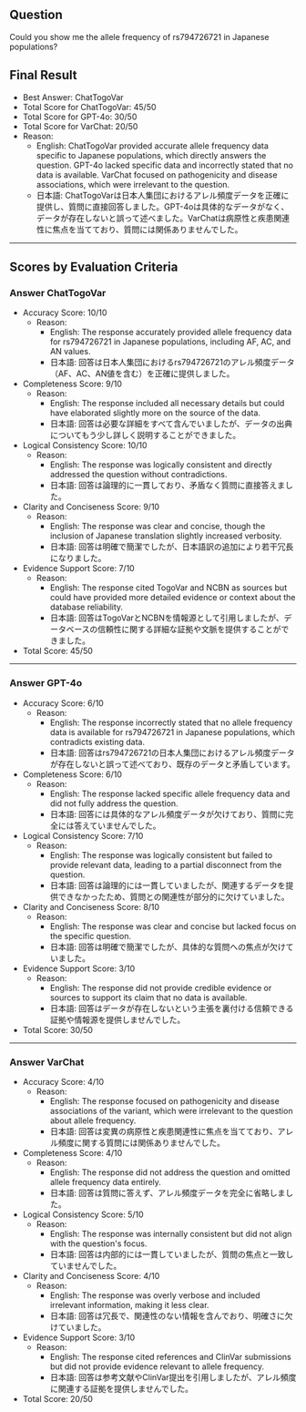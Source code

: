 ## Question

Could you show me the allele frequency of rs794726721 in Japanese populations?

## Final Result

- Best Answer: ChatTogoVar
- Total Score for ChatTogoVar: 45/50
- Total Score for GPT-4o: 30/50
- Total Score for VarChat: 20/50
- Reason:
  - English: ChatTogoVar provided accurate allele frequency data specific to Japanese populations, which directly answers the question. GPT-4o lacked specific data and incorrectly stated that no data is available. VarChat focused on pathogenicity and disease associations, which were irrelevant to the question.
  - 日本語: ChatTogoVarは日本人集団におけるアレル頻度データを正確に提供し、質問に直接回答しました。GPT-4oは具体的なデータがなく、データが存在しないと誤って述べました。VarChatは病原性と疾患関連性に焦点を当てており、質問には関係ありませんでした。

---

## Scores by Evaluation Criteria

### Answer ChatTogoVar
- Accuracy Score: 10/10
  - Reason: 
    - English: The response accurately provided allele frequency data for rs794726721 in Japanese populations, including AF, AC, and AN values.
    - 日本語: 回答は日本人集団におけるrs794726721のアレル頻度データ（AF、AC、AN値を含む）を正確に提供しました。
- Completeness Score: 9/10
  - Reason: 
    - English: The response included all necessary details but could have elaborated slightly more on the source of the data.
    - 日本語: 回答は必要な詳細をすべて含んでいましたが、データの出典についてもう少し詳しく説明することができました。
- Logical Consistency Score: 10/10
  - Reason: 
    - English: The response was logically consistent and directly addressed the question without contradictions.
    - 日本語: 回答は論理的に一貫しており、矛盾なく質問に直接答えました。
- Clarity and Conciseness Score: 9/10
  - Reason: 
    - English: The response was clear and concise, though the inclusion of Japanese translation slightly increased verbosity.
    - 日本語: 回答は明確で簡潔でしたが、日本語訳の追加により若干冗長になりました。
- Evidence Support Score: 7/10
  - Reason: 
    - English: The response cited TogoVar and NCBN as sources but could have provided more detailed evidence or context about the database reliability.
    - 日本語: 回答はTogoVarとNCBNを情報源として引用しましたが、データベースの信頼性に関する詳細な証拠や文脈を提供することができました。
- Total Score: 45/50

---

### Answer GPT-4o
- Accuracy Score: 6/10
  - Reason: 
    - English: The response incorrectly stated that no allele frequency data is available for rs794726721 in Japanese populations, which contradicts existing data.
    - 日本語: 回答はrs794726721の日本人集団におけるアレル頻度データが存在しないと誤って述べており、既存のデータと矛盾しています。
- Completeness Score: 6/10
  - Reason: 
    - English: The response lacked specific allele frequency data and did not fully address the question.
    - 日本語: 回答には具体的なアレル頻度データが欠けており、質問に完全には答えていませんでした。
- Logical Consistency Score: 7/10
  - Reason: 
    - English: The response was logically consistent but failed to provide relevant data, leading to a partial disconnect from the question.
    - 日本語: 回答は論理的には一貫していましたが、関連するデータを提供できなかったため、質問との関連性が部分的に欠けていました。
- Clarity and Conciseness Score: 8/10
  - Reason: 
    - English: The response was clear and concise but lacked focus on the specific question.
    - 日本語: 回答は明確で簡潔でしたが、具体的な質問への焦点が欠けていました。
- Evidence Support Score: 3/10
  - Reason: 
    - English: The response did not provide credible evidence or sources to support its claim that no data is available.
    - 日本語: 回答はデータが存在しないという主張を裏付ける信頼できる証拠や情報源を提供しませんでした。
- Total Score: 30/50

---

### Answer VarChat
- Accuracy Score: 4/10
  - Reason: 
    - English: The response focused on pathogenicity and disease associations of the variant, which were irrelevant to the question about allele frequency.
    - 日本語: 回答は変異の病原性と疾患関連性に焦点を当てており、アレル頻度に関する質問には関係ありませんでした。
- Completeness Score: 4/10
  - Reason: 
    - English: The response did not address the question and omitted allele frequency data entirely.
    - 日本語: 回答は質問に答えず、アレル頻度データを完全に省略しました。
- Logical Consistency Score: 5/10
  - Reason: 
    - English: The response was internally consistent but did not align with the question's focus.
    - 日本語: 回答は内部的には一貫していましたが、質問の焦点と一致していませんでした。
- Clarity and Conciseness Score: 4/10
  - Reason: 
    - English: The response was overly verbose and included irrelevant information, making it less clear.
    - 日本語: 回答は冗長で、関連性のない情報を含んでおり、明確さに欠けていました。
- Evidence Support Score: 3/10
  - Reason: 
    - English: The response cited references and ClinVar submissions but did not provide evidence relevant to allele frequency.
    - 日本語: 回答は参考文献やClinVar提出を引用しましたが、アレル頻度に関連する証拠を提供しませんでした。
- Total Score: 20/50
